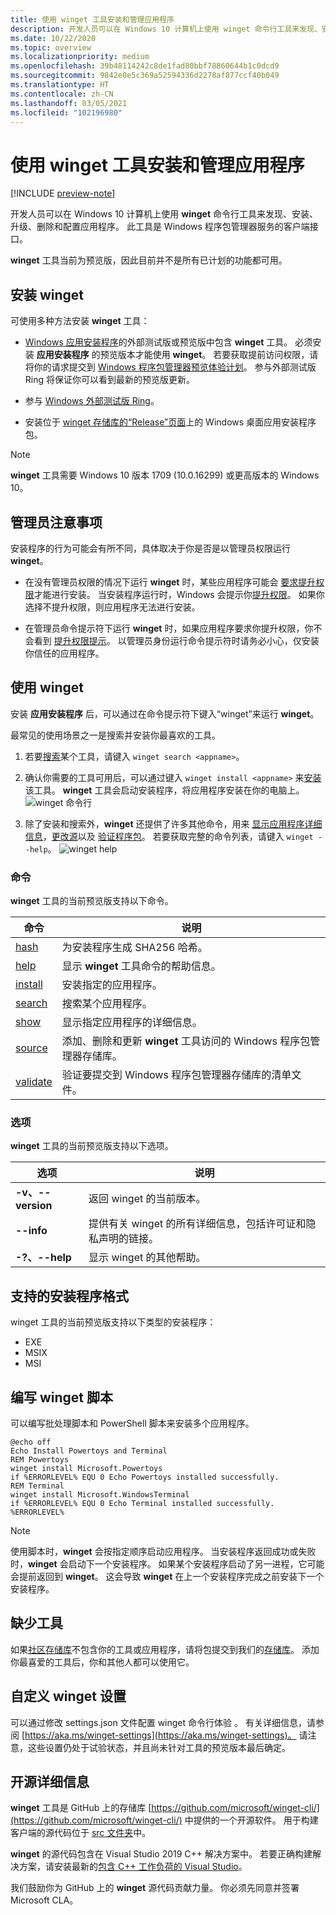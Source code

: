 ```yaml
---
title: 使用 winget 工具安装和管理应用程序
description: 开发人员可以在 Windows 10 计算机上使用 winget 命令行工具来发现、安装、升级、删除和配置应用程序。
ms.date: 10/22/2020
ms.topic: overview
ms.localizationpriority: medium
ms.openlocfilehash: 39b48114242c8de1fad80bbf78860644b1c0dcd9
ms.sourcegitcommit: 9842e0e5c369a52594336d2278af877ccf40b049
ms.translationtype: HT
ms.contentlocale: zh-CN
ms.lasthandoff: 03/05/2021
ms.locfileid: "102196980"
---
```

# <a name="use-the-winget-tool-to-install-and-manage-applications"></a>使用 winget 工具安装和管理应用程序

[!INCLUDE [preview-note](../../includes/package-manager-preview.md)]

开发人员可以在 Windows 10 计算机上使用 **winget** 命令行工具来发现、安装、升级、删除和配置应用程序。 此工具是 Windows 程序包管理器服务的客户端接口。

**winget** 工具当前为预览版，因此目前并不是所有已计划的功能都可用。

## <a name="install-winget"></a>安装 winget

可使用多种方法安装 **winget** 工具：

* [Windows 应用安装程序](https://www.microsoft.com/p/app-installer/9nblggh4nns1?ocid=9nblggh4nns1_ORSEARCH_Bing&rtc=1&activetab=pivot:overviewtab)的外部测试版或预览版中包含 **winget** 工具。 必须安装 **应用安装程序** 的预览版本才能使用 **winget**。 若要获取提前访问权限，请将你的请求提交到 [Windows 程序包管理器预览体验计划](https://aka.ms/AppInstaller_InsiderProgram)。 参与外部测试版 Ring 将保证你可以看到最新的预览版更新。

* 参与 [Windows 外部测试版 Ring](https://insider.windows.com)。

* 安装位于 [winget 存储库的“Release”页面](https://github.com/microsoft/winget-cli/releases)上的 Windows 桌面应用安装程序包。

> [!NOTE]
> **winget** 工具需要 Windows 10 版本 1709 (10.0.16299) 或更高版本的 Windows 10。

## <a name="administrator-considerations"></a>管理员注意事项

安装程序的行为可能会有所不同，具体取决于你是否是以管理员权限运行 **winget**。

* 在没有管理员权限的情况下运行 **winget** 时，某些应用程序可能会 [要求提升权限](https://docs.microsoft.com/windows/security/identity-protection/user-account-control/)才能进行安装。 当安装程序运行时，Windows 会提示你[提升权限](https://docs.microsoft.com/windows/security/identity-protection/user-account-control)。 如果你选择不提升权限，则应用程序无法进行安装。  

* 在管理员命令提示符下运行 **winget** 时，如果应用程序要求你提升权限，你不会看到 [提升权限提示](/windows/security/identity-protection/user-account-control/how-user-account-control-works)。 以管理员身份运行命令提示符时请务必小心，仅安装你信任的应用程序。

## <a name="use-winget"></a>使用 winget

安装 **应用安装程序** 后，可以通过在命令提示符下键入“winget”来运行 **winget**。

最常见的使用场景之一是搜索并安装你最喜欢的工具。

1. 若要[搜索](search.md)某个工具，请键入 `winget search <appname>`。
2. 确认你需要的工具可用后，可以通过键入 `winget install <appname>` 来[安装](install.md)该工具。 **winget** 工具会启动安装程序，将应用程序安装在你的电脑上。
    ![winget 命令行](images\install.png)

3. 除了安装和搜索外，**winget** 还提供了许多其他命令，用来 [显示应用程序详细信息](show.md)，[更改源](source.md)以及 [验证程序包](validate.md)。 若要获取完整的命令列表，请键入 `winget --help`。
    ![winget help](images\help.png)

### <a name="commands"></a>命令

**winget** 工具的当前预览版支持以下命令。

| 命令 | 说明 |
|---------|-------------|
| [hash](hash.md) | 为安装程序生成 SHA256 哈希。 |
| [help](help.md) | 显示 **winget** 工具命令的帮助信息。 |
| [install](install.md) | 安装指定的应用程序。 |
| [search](search.md) | 搜索某个应用程序。 |
| [show](show.md) | 显示指定应用程序的详细信息。 |
| [source](source.md) | 添加、删除和更新 **winget** 工具访问的 Windows 程序包管理器存储库。 |
| [validate](validate.md) | 验证要提交到 Windows 程序包管理器存储库的清单文件。 |

### <a name="options"></a>选项

**winget** 工具的当前预览版支持以下选项。

| 选项 | 说明 |
|--------------|-------------|
| **-v、--version** | 返回 winget 的当前版本。 |
| **--info** |  提供有关 winget 的所有详细信息，包括许可证和隐私声明的链接。 |
| **-?、--help** |  显示 winget 的其他帮助。 |

## <a name="supported-installer-formats"></a>支持的安装程序格式

winget 工具的当前预览版支持以下类型的安装程序：

* EXE
* MSIX
* MSI

## <a name="scripting-winget"></a>编写 winget 脚本

可以编写批处理脚本和 PowerShell 脚本来安装多个应用程序。

``` CMD
@echo off  
Echo Install Powertoys and Terminal  
REM Powertoys  
winget install Microsoft.Powertoys  
if %ERRORLEVEL% EQU 0 Echo Powertoys installed successfully.  
REM Terminal  
winget install Microsoft.WindowsTerminal  
if %ERRORLEVEL% EQU 0 Echo Terminal installed successfully.   %ERRORLEVEL%
```

> [!NOTE]
> 使用脚本时，**winget** 会按指定顺序启动应用程序。 当安装程序返回成功或失败时，**winget** 会启动下一个安装程序。 如果某个安装程序启动了另一进程，它可能会提前返回到 **winget**。 这会导致 **winget** 在上一个安装程序完成之前安装下一个安装程序。

## <a name="missing-tools"></a>缺少工具

如果[社区存储库](../package/repository.md)不包含你的工具或应用程序，请将包提交到我们的[存储库](https://github.com/microsoft/winget-pkgs)。 添加你最喜爱的工具后，你和其他人都可以使用它。

## <a name="customize-winget-settings"></a>自定义 winget 设置

可以通过修改 settings.json 文件配置 winget 命令行体验 。 有关详细信息，请参阅 [https://aka.ms/winget-settings](https://aka.ms/winget-settings)。 请注意，这些设置仍处于试验状态，并且尚未针对工具的预览版本最后确定。

## <a name="open-source-details"></a>开源详细信息

**winget** 工具是 GitHub 上的存储库 [https://github.com/microsoft/winget-cli/](https://github.com/microsoft/winget-cli/) 中提供的一个开源软件。 用于构建客户端的源代码位于 [src 文件夹](https://github.com/microsoft/winget-cli/tree/master/src)中。

**winget** 的源代码包含在 Visual Studio 2019 C++ 解决方案中。 若要正确构建解决方案，请安装最新的[包含 C++ 工作负荷的 Visual Studio](https://visualstudio.microsoft.com/downloads/)。

我们鼓励你为 GitHub 上的 **winget** 源代码贡献力量。 你必须先同意并签署 Microsoft CLA。
